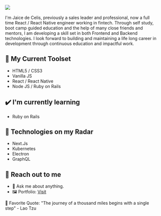 <img src="https://i.imgur.com/4ukrFPu.png"></img>
<br>
<br>
I'm Jaice de Celis, previously a sales leader and professional, now a full time React / React Native engineer working in fintech. Through self study, boot camp guided education and the help of many close friends and mentors, I am developing a skill set in both Frontend and Backend technologies. I look forward to building and maintaining a life long career in development through continuous education and impactful work.

## 🧰 My Current Toolset
- HTML5 / CSS3
- Vanilla JS
- React / React Native
- Node JS / Ruby on Rails

## ✔️ I'm currently learning
- Ruby on Rails

## 📡 Technologies on my Radar
- Next.Js
- Kubernetes
- Electron
- GraphQL

## 👋 Reach out to me 
- 💬 Ask me about anything.
- 🖼️ Portfolio: [Visit](https://jaicedev.github.io/)


💎 Favorite Quote: "The journey of a thousand miles begins with a single step" - Lao Tzu
